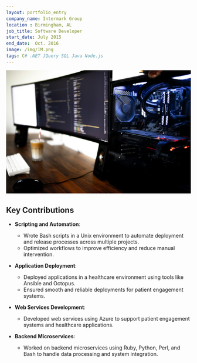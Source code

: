 ```yaml
---
layout: portfolio_entry
company_name: Intermark Group
location : Birmingham, AL
job_title: Software Developer
start_date: July 2015
end_date:  Oct. 2016
image: /img/IM.png
tags: C# .NET JQuery SQL Java Node.js 
---
```


![Portfolio Item](/assets/img/caspar-camille-rubin-7SDoly3FV_0-unsplash.jpg)


## Key Contributions

- **Scripting and Automation**:
  - Wrote Bash scripts in a Unix environment to automate deployment and release processes across multiple projects.
  - Optimized workflows to improve efficiency and reduce manual intervention.

- **Application Deployment**:
  - Deployed applications in a healthcare environment using tools like Ansible and Octopus.
  - Ensured smooth and reliable deployments for patient engagement systems.

- **Web Services Development**:
  - Developed web services using Azure to support patient engagement systems and healthcare applications.

- **Backend Microservices**:
  - Worked on backend microservices using Ruby, Python, Perl, and Bash to handle data processing and system integration.